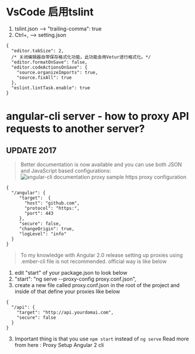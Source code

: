 # VsCode 启用tslint
1. tslint.json --> "trailing-comma": true
2. Ctrl+, --> setting.json
  ```
  {
    "editor.tabSize": 2,
    /* 关闭编辑器自带保存格式化功能，此功能会用Vetur进行格式化。*/
    "editor.formatOnSave": false,
    "editor.codeActionsOnSave": {
      "source.organizeImports": true,
      "source.fixAll": true
    },
    "eslint.lintTask.enable": true
  }

  ```

# angular-cli server - how to proxy API requests to another server?
 
##  UPDATE 2017
> Better documentation is now available and you can use both JSON and JavaScript based configurations: ![angular-cli documentation proxy](https://github.com/angular/angular-cli/pull/1896?fireglass_rsn=true)
> sample https proxy configuration
```
{
  "/angular": {
     "target":  {
       "host": "github.com",
       "protocol": "https:",
       "port": 443
     },
     "secure": false,
     "changeOrigin": true,
     "logLevel": "info"
  }
}
```
> To my knowledge with Angular 2.0 release setting up proxies using .ember-cli file is not recommended. official way is like below
1. edit "start" of your package.json to look below
2. "start": "ng serve --proxy-config proxy.conf.json",
3. create a new file called proxy.conf.json in the root of the project and inside of that define your proxies like below
```
{
  "/api": {
    "target": "http://api.yourdomai.com",
    "secure": false
  }
}
```
3. Important thing is that you use `npm start` instead of `ng serve`
Read more from here : Proxy Setup Angular 2 cli
